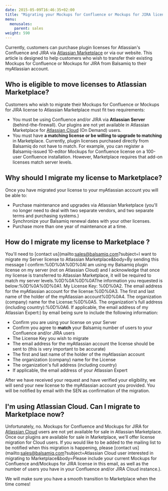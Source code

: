 ```yaml
---
date: 2015-05-09T16:46:35+02:00
title: "Migrating your Mockups for Confluence or Mockups for JIRA license to Atlassian Marketplace"
menu:
  menusales:
    parent: sales
weight: 590
---
```


Currently, customers can purchase plugin licenses for Atlassian's Confluence and JIRA via [Atlassian Marketplace](/sales/marketplace/) or via our website. This article is designed to help customers who wish to transfer their existing Mockups for Confluence or Mockups for JIRA from Balsamiq to their myAtlassian account.

## Who is eligible to move licenses to Atlassian Marketplace?

Customers who wish to migrate their Mockups for Confluence or Mockups for JIRA license to Atlassian Marketplace must fit two requirements:

*   You must be using Confluence and/or JIRA via **Atlassian Server** (behind-the-firewall). Our plugins are not yet available in Atlassian Marketplace for [Atlassian Cloud](##i-m-using-atlassian-cloud-can-i-migrate-to-marketplace-now-cloud) (On Demand) users.
*   You must have **a matching license or be willing to upgrade to matching** in Marketplace. Currently, plugin licenses purchased directly from Balsamiq do not have to match. For example, you can register a Balsamiq-issued 10-editor Mockups for Confluence license on a 100-user Confluence installation. However, Marketplace requires that add-on licenses match server levels.

## Why should I migrate my license to Marketplace?

Once you have migrated your license to your myAtlassian account you will be able to:

*   Purchase maintenance and upgrades via Atlassian Marketplace (you'll no longer need to deal with two separate vendors, and two separate terms and purchasing systems.)
*   Synchronize your Balsamiq renewal dates with your other licenses.
*   Purchase more than one year of maintenance at a time.

## How do I migrate my license to Marketplace ?

You'll need to [contact us](mailto:sales@balsamiq.com?subject=I want to migrate my Server license to Atlassian Marketplace&body=By sending this message I confirm:%0D%0A%0D%0AI am using my Balsamiq plugin license on my server (not on Atlassian Cloud) and I acknowledge that once my license is transferred to Atlassian Marketplace, it will be required to match my server levels.%0D%0A%0D%0AThe information you requested is below:%0D%0A%0D%0A1\. My License Key: %0D%0A2\. The email address for the myAtlassian account for the license:%0D%0A3\. The first and last name of the holder of the myAtlassian account%0D%0A4\. The organization (company) name for the License:%0D%0A5\. The organization's full address (including country):%0D%0A6\. If applicable, the email address of my Atlassian Expert:) by email being sure to include the following information:

*   Confirm you are using your license on your Server
*   Confirm you agree to **match** your Balsamiq number of users to your Confluence and/or JIRA users
*   The License Key you wish to migrate
*   The email address for the myAtlassian account the license should be sent to (this is very important to be accurate)
*   The first and last name of the holder of the myAtlassian account
*   The organization (company) name for the License
*   The organization's full address (including country)
*   If applicable, the email address of your Atlassian Expert

After we have received your request and have verified your eligibility, we will send your new license to the myAtlassian account you provided. You will be notified by email with the SEN as confirmation of the migration.

## I'm using Atlassian Cloud. Can I migrate to Marketplace now?

Unfortunately, no. Mockups for Confluence and Mockups for JIRA for [Atlassian Cloud](/sales/atlassiancloud/) users are not yet available for sale in Atlassian Marketplace. Once our plugins are available for sale in Marketplace, we'll offer license migration for Cloud users. If you would like to be added to the mailing list to be notified when this migration is happening, please [contact us](mailto:sales@balsamiq.com?subject=Atlassian Cloud user interested in migrating to Marketplace&body=Please include your current Mockups for Confluence and/Mockups for JIRA license in this email, as well as the number of users you have in your Confluence and/or JIRA Cloud instance.). 

We will make sure you have a smooth transition to Marketplace when the time comes!